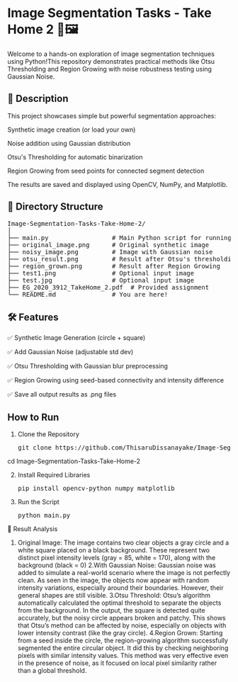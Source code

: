 # Image Segmentation Tasks - Take Home 2 🧠🖼️
Welcome to a hands-on exploration of image segmentation techniques using Python!This repository demonstrates practical methods like Otsu Thresholding and Region Growing with noise robustness testing using Gaussian Noise.

## 🧪 Description

This project showcases simple but powerful segmentation approaches:

Synthetic image creation (or load your own)

Noise addition using Gaussian distribution

Otsu's Thresholding for automatic binarization

Region Growing from seed points for connected segment detection

The results are saved and displayed using OpenCV, NumPy, and Matplotlib.

## 📁 Directory Structure

<pre>Image-Segmentation-Tasks-Take-Home-2/
│
├── main.py                 # Main Python script for running all tasks
├── original_image.png      # Original synthetic image
├── noisy_image.png         # Image with Gaussian noise
├── otsu_result.png         # Result after Otsu's thresholding
├── region_grown.png        # Result after Region Growing
├── test1.png               # Optional input image
├── test.jpg                # Optional input image
├── EG_2020_3912_TakeHome_2.pdf  # Provided assignment
└── README.md               # You are here!</pre>

## 🛠️ Features

✅ Synthetic Image Generation (circle + square)

✅ Add Gaussian Noise (adjustable std dev)

✅ Otsu Thresholding with Gaussian blur preprocessing

✅ Region Growing using seed-based connectivity and intensity difference

✅ Save all output results as .png files

## How to Run
1. Clone the Repository
   <pre>git clone https://github.com/ThisaruDissanayake/Image-Segmentation-Tasks-Take-Home-2.git
cd Image-Segmentation-Tasks-Take-Home-2</pre>

2. Install Required Libraries
   <pre>pip install opencv-python numpy matplotlib</pre>
3. Run the Script
   <pre>python main.py</pre>
   
📌 Result Analysis

1. Original Image:
The image contains two clear objects a gray circle and a white square placed on a black 
background. These represent two distinct pixel intensity levels (gray = 85, white = 170), 
along with the background (black = 0)
2.With Gaussian Noise:
Gaussian noise was added to simulate a real-world scenario where the image is not perfectly 
clean. As seen in the image, the objects now appear with random intensity variations, 
especially around their boundaries. However, their general shapes are still visible.
3.Otsu Threshold:
Otsu’s algorithm automatically calculated the optimal threshold to separate the objects from 
the background. In the output, the square is detected quite accurately, but the noisy circle 
appears broken and patchy. This shows that Otsu’s method can be affected by noise, 
especially on objects with lower intensity contrast (like the gray circle).
4.Region Grown:
Starting from a seed inside the circle, the region-growing algorithm successfully segmented 
the entire circular object. It did this by checking neighboring pixels with similar intensity 
values. This method was very effective even in the presence of noise, as it focused on local 
pixel similarity rather than a global threshold.
